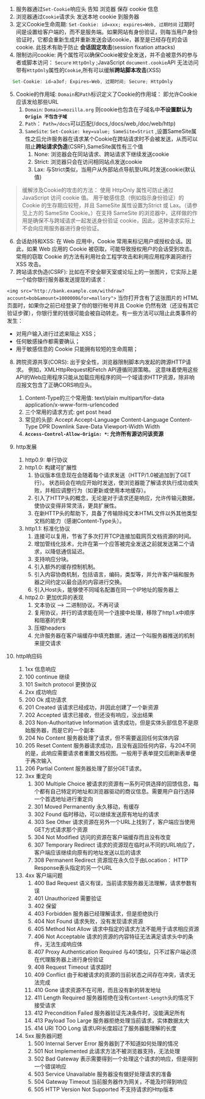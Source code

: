 1. 服务器通过`Set-Cookie`响应头 告知 浏览器 保存 cookie 信息
2. 浏览器通过`Cookie`请求头 发送本地 cookie 到服务器
3. 定义Cookie生命周期: `Set-Cookie: id=xxx; expires=Web, 过期时间` 过期时间是设置给客户端的，而不是服务端。如果网站有身份验证，则每当用户身份验证时，它都会重新生成并重新发送会话cookie，甚至是已经存在的会话cookie. 此技术有助于防止 **会话固定攻击**(session fixation attacks)
4. 限制访问cookie: 两个属性可以确保Cookie被安全发送，并不会被意外的参与者或脚本访问： `Secure` `HttpOnly` ;JavaScript `document.cookie`API 无法访问带有`HttpOnly`属性的`Cookie`,所有可以缓解**跨站脚本攻击**(XSS)
```javascript
  Set-Cookie: id=a3of; Expires=Web, 过期时间; Secure; HttpOnly
```
5. Cookie的作用域: `Domain`和`Path`标识定义了Cookie的作用域： 即允许Cookie应该发给那些URL
   1. `Domain`: `Domain=mozilla.org` 则cookie也包含在子域名中**不设置默认为`Origin 不包含子域`**
   2. `Path`： `Path=/docs`可以匹配(/docs,/docs/web,/doc/web/http)
   3. `SameSite`: `Set-Cookie: key=value; SameSite=Strict` ,设置SameSite属性之后允许服务器在请求某个Cookie在跨站请求时不会被发送，从而可以阻止**跨站请求伪造**(CSRF),SameSite属性有三个值
      1. None: 浏览器会在同站请求、跨站请求下继续发送cookie
      2. Strict: 浏览器只会在访问相同站点发送cookie
      3. Lax: 与Strict类似，当用户从外部站点导航至URL时发送cookie(默认值)

> 缓解涉及Cookie的攻击的方法：
> 使用 HttpOnly 属性可防止通过 JavaScript 访问 cookie 值。
  用于敏感信息（例如指示身份验证）的 Cookie 的生存期应较短，并且 SameSite 属性设置为Strict 或 Lax。（请参见上方的 SameSite Cookie。）在支持 SameSite 的浏览器中，这样做的作用是确保不与跨域请求一起发送身份验证 cookie，因此，这种请求实际上不会向应用服务器进行身份验证。

6. 会话劫持和XSS: 在 Web 应用中，Cookie 常用来标记用户或授权会话。因此，如果 Web 应用的 Cookie 被窃取，可能导致授权用户的会话受到攻击。常用的窃取 Cookie 的方法有利用社会工程学攻击和利用应用程序漏洞进行 XSS 攻击。
7. 跨站请求伪造(CSRF): 比如在不安全聊天室或论坛上的一张图片，它实际上是一个给你银行服务器发送提现的请求：

```<img src="http://bank.example.com/withdraw?account=bob&amount=1000000&for=mallory">```
当你打开含有了这张图片的 HTML 页面时，如果你之前已经登录了你的银行帐号并且 Cookie 仍然有效（还没有其它验证步骤），你银行里的钱很可能会被自动转走。有一些方法可以阻止此类事件的发生：

* 对用户输入进行过滤来阻止 XSS；
* 任何敏感操作都需要确认；
* 用于敏感信息的 Cookie 只能拥有较短的生命周期；

8. 跨院资源共享(CORS): 出于安全性，浏览器限制脚本内发起的跨源HTTP请求。 例如，XMLHttpRequest和Fetch API遵循同源策略。 这意味着使用这些API的Web应用程序只能从加载应用程序的同一个域请求HTTP资源，除非响应报文包含了正确CORS响应头。
   1. Content-Type的三个常用值: text/plain multipart/for-data application/x-www-form-urlencoded
   2. 三个常用的请求方式: get post head
   3. 常见的头部: Accept Accept-Language Content-Language Content-Type DPR Downlink Save-Data Viewport-Width Width
   4. **`Access-Control-Allow-Origin: *`: 允许所有源访问该资源**

9. http发展
   1. http0.9: 单行协议
   2. http1.0: 构建可扩展性
      1. 协议版本信息现在会随着每个请求发送（HTTP/1.0被追加到了GET行）。
          状态码会在响应开始时发送，使浏览器能了解请求执行成功或失败，并相应调整行为（如更新或使用本地缓存）。
      2. 引入了HTTP头的概念，无论是对于请求还是响应，允许传输元数据，使协议变得非常灵活，更具扩展性。
      3. 在新HTTP头的帮助下，具备了传输除纯文本HTML文件以外其他类型文档的能力（感谢Content-Type头）。
   3. http1.1: 标准化协议
      1. 连接可以复用，节省了多次打开TCP连接加载网页文档资源的时间。
      2. 增加管线化技术，允许在第一个应答被完全发送之前就发送第二个请求，以降低通信延迟。
      3. 支持响应分块。
      4. 引入额外的缓存控制机制。
      5. 引入内容协商机制，包括语言，编码，类型等，并允许客户端和服务器之间约定以最合适的内容进行交换。
      6. 引入Host头，能够使不同域名配置在同一个IP地址的服务器上
   4. http2.0: 更加优异的表现
      1. 文本协议 --> 二进制协议。不再可读
      2. 复用协议，并行的请求能在同一个连接中处理，移除了http1.x中顺序和阻塞的约束
      3. 压缩headers
      4. 允许服务器在客户端缓存中填充数据，通过一个叫服务器推送的机制来提交请求
10. http响应码
    1. 1xx 信息响应
      1. 100 continue 继续
      2. 101 Switch protocol 更换协议
    2. 2xx 成功响应
      1. 200 Ok 成功请求
      2. 201 Created 该请求已经成功，并因此创建了一个新资源
      3. 202 Accepted 请求已接收，但还没有响应，没出结果
      4. 203 Non-Authoritative Information 请求成功，但是实体头部信息不是原始服务器，而是它的一个副本
      5. 204 No Content 服务器处理了请求，但不需要返回任何实体内容
      6. 205 Reset Content 服务器请求成功，且没有返回任何内容，与204不同的是，此响应需要请求者重置文档视图。一般用于表单提交后刷新表单便于再次输入
      7. 206 Partial Content 服务器处理了部分GET请求。
    3. 3xx 重定向
       1. 300 Multiple Choice 被请求的资源有一系列可供选择的回馈信息，每个都有自己特定的地址和浏览器驱动的商议信息。需要用户自行选择一个首选地址进行重定向
       2. 301 Moved Permanently 永久移动，有缓存
       3. 302 Found 临时移动，可以继续发送原有地址的请求
       4. 303 See Other 请求资源在另外一个URL上找到了，客户端应当使用GET方式请求那个资源
       5. 304 Not Modified 访问的资源在客户端缓存而且没有改变
       6. 307 Temporary Redirect 请求的资源现在临时从不同的URL响应了，客户端应该继续向原有的地址发送以后的请求
       7. 308 Permanent Redirect 资源现在永久位于由Location： HTTP Response表头指定的另一个URL
    4. 4xx 客户端问题
       1. 400 Bad Request 语义有误，当前请求服务器无法理解，请求参数有误
       2. 401 Unauthorized 需要验证
       3. 402 保留
       4. 403 Forbidden 服务器已经理解请求，但是拒绝执行
       5. 404 Not Found 请求失败，没有发现请求资源
       6. 405 Method Not Allow 请求中指定的请求方法不能用于请求相应资源
       7. 406 Not Acceptable 请求的资源的内容特征无法满足请求头中的条件，无法生成响应体
       8. 407 Proxy Authentication Required 与401类似，只不过客户端必须在代理服务器上进行身份验证
       9. 408 Request Timeout 请求超时
       10. 409 Conflict 由于和被请求的资源的当前状态之间存在冲突，请求无法完成
       11. 410 Gone 请求资源不在可用，而且没有新的转发地址
       12. 411 Length Required 服务器拒绝在没有`Content-Length`头的情况下接受请求
       13. 412 Precondition Failed 服务器验证先决条件时，没能满足所有
       14. 413 Payload Too Large 服务器拒绝处理当前请求，实体数据太大
       15. 414 URI TOO Long 请求URI长度超过了服务器能理解的长度
    5. 5xx 服务器问题
       1. 500 Internal Server Error 服务器到了不知道如何处理的情况
       2. 501 Not Implemented 此请求方法不被浏览器支持，无法处理
       3. 502 Bad Gateway 表示需要得到一个处理这个请求的响应，但是得到一个错误响应
       4. 503 Service Unavailable 服务器没有做好处理请求的准备
       5. 504 Gateway Timeout 当前服务器作为网关，不能及时得到响应
       6. 505 HTTP Version Not Supported 不支持请求的Http版本

